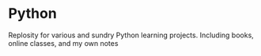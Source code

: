 # Python
Replosity for various and sundry Python learning projects.
Including books, online classes, and my own notes  
